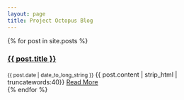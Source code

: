 ```yaml
---
layout: page
title: Project Octopus Blog
---
```


<div class="posts">
{% for post in site.posts %}
<article class="post">
<h3><a href="{{ site.baseurl }}{{ post.url }}">{{ post.title }}</a></h3>
<div class="entry">
<small>{{ post.date | date_to_long_string }}</small> {{ post.content | strip_html | truncatewords:40}}
<a href="{{ site.baseurl }}{{ post.url }}" class="read-more">Read More</a>
</div>
</article>
{% endfor %}
</div>
